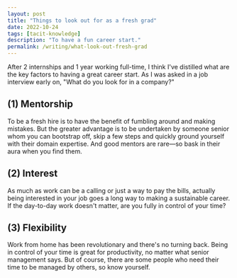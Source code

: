 ```yaml
---
layout: post
title: "Things to look out for as a fresh grad"
date: 2022-10-24
tags: [tacit-knowledge]
description: "To have a fun career start."
permalink: /writing/what-look-out-fresh-grad
---
```


After 2 internships and 1 year working full-time, I think I've distilled what are the key factors to having a great career start. As I was asked in a job interview early on, "What do you look for in a company?"

## (1) Mentorship

To be a fresh hire is to have the benefit of fumbling around and making mistakes. But the greater advantage is to be undertaken by someone senior whom you can bootstrap off, skip a few steps and quickly ground yourself with their domain expertise. And good mentors are rare—so bask in their aura when you find them.

## (2) Interest

As much as work can be a calling or just a way to pay the bills, actually being interested in your job goes a long way to making a sustainable career. If the day-to-day work doesn't matter, are you fully in control of your time?

## (3) Flexibility

Work from home has been revolutionary and there's no turning back. Being in control of your time is great for productivity, no matter what senior management says. But of course, there are some people who need their time to be managed by others, so know yourself.
